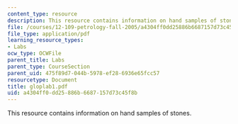 ```yaml
---
content_type: resource
description: This resource contains information on hand samples of stones.
file: /courses/12-109-petrology-fall-2005/a4304ff0dd25886b6687157d73c45f8b_gloplab1.pdf
file_type: application/pdf
learning_resource_types:
- Labs
ocw_type: OCWFile
parent_title: Labs
parent_type: CourseSection
parent_uid: 475f89d7-044b-5978-ef28-6936e65fcc57
resourcetype: Document
title: gloplab1.pdf
uid: a4304ff0-dd25-886b-6687-157d73c45f8b
---
```

This resource contains information on hand samples of stones.


